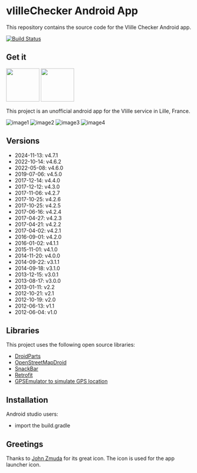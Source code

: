 # vlilleChecker  Android App

This repository contains the source code for the Vlille Checker Android app.

[![Build Status](https://travis-ci.org/ojacquemart/vlilleChecker.svg?branch=master)](https://travis-ci.org/ojacquemart/vlilleChecker)

## Get it

[<img src="https://play.google.com/intl/en_us/badges/images/generic/en-play-badge.png" height=90>](https://play.google.com/store/apps/details?id=com.vlille.checker)
[<img src="https://f-droid.org/badge/get-it-on.png" height=90>](https://f-droid.org/repository/browse/?fdid=com.vlille.checker)

This project is an unofficial android app for the Vlille service in Lille, France.

![image1](https://lh6.ggpht.com/g7NMrd6HI8HtnuTHgHapi8n-brMAcNMJxWcrMrdPjXT51u-0WtGZaVbC0blTpLN3yik=h310-rw)
![image2](https://lh4.ggpht.com/xDTBkRgsBuUDNzOPI1dReAZZez7NW4rALhI8MAo6YzFEVQXGZUyl3i6KN1ct3IHhr_Q=h310-rw)
![image3](https://lh4.ggpht.com/88KJADq-G7lv9q9O6zvhfcFEbAlANc7oqOEW2vC2rNoRyqyItw8grNCqPwufLicD5w=h310-rw)
![image4](https://lh6.ggpht.com/QfXTlqCccKGuM41aKq8zb4VXiWQsqQ4l_OB7zREWUSuqYfw1mjuGnqOpDNa6gDZSPQ=h310-rw)

## Versions
* 2024-11-13: v4.7.1
* 2022-10-14: v4.6.2
* 2022-05-08: v4.6.0
* 2019-07-06: v4.5.0
* 2017-12-14: v4.4.0
* 2017-12-12: v4.3.0
* 2017-11-06: v4.2.7
* 2017-10-25: v4.2.6
* 2017-10-25: v4.2.5
* 2017-06-16: v4.2.4
* 2017-04-27: v4.2.3
* 2017-04-21: v4.2.2
* 2017-04-02: v4.2.1
* 2016-09-01: v4.2.0
* 2016-01-02: v4.1.1
* 2015-11-01: v4.1.0
* 2014-11-20: v4.0.0
* 2014-09-22: v3.1.1
* 2014-09-18: v3.1.0
* 2013-12-15: v3.0.1
* 2013-08-17: v3.0.0
* 2013-01-11: v2.2
* 2012-10-21: v2.1
* 2012-10-19: v2.0
* 2012-06-13: v1.1
* 2012-06-04: v1.0

## Libraries

This project uses the following open source libraries:

* [DroidParts](https://github.com/yanchenko/droidparts)
* [OpenStreetMapDroid](http://code.google.com/p/osmdroid/)
* [SnackBar](https://github.com/MrEngineer13/SnackBar)
* [Retrofit](https://github.com/square/retrofit)
* [GPSEmulator to simulate GPS location](http://code.google.com/p/android-gps-emulator/)

## Installation

Android studio users:

* import the build.gradle

## Greetings

Thanks to [John Zmuda](http://thenounproject.com/rzmota/) for its great icon. The icon is used for the app launcher icon.
